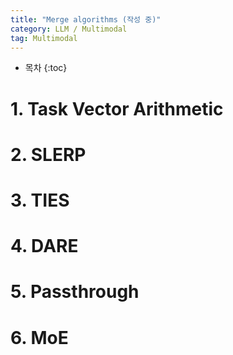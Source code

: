 ```yaml
---
title: "Merge algorithms (작성 중)"
category: LLM / Multimodal
tag: Multimodal
---
```








* 목차
{:toc}










# 1. Task Vector Arithmetic

# 2. SLERP

# 3. TIES
# 4. DARE
# 5. Passthrough
# 6. MoE
